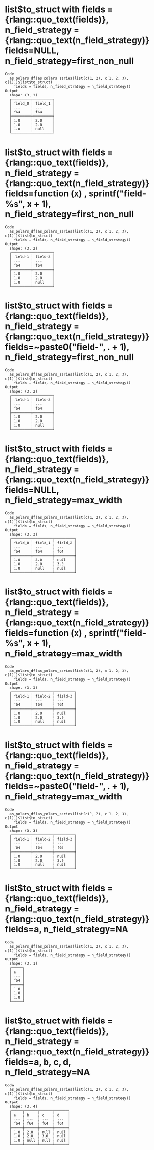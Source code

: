 # list$to_struct with fields = {rlang::quo_text(fields)}, n_field_strategy = {rlang::quo_text(n_field_strategy)} fields=NULL, n_field_strategy=first_non_null

    Code
      as_polars_df(as_polars_series(list(c(1, 2), c(1, 2, 3), c(1)))$list$to_struct(
        fields = fields, n_field_strategy = n_field_strategy))
    Output
      shape: (3, 2)
      ┌─────────┬─────────┐
      │ field_0 ┆ field_1 │
      │ ---     ┆ ---     │
      │ f64     ┆ f64     │
      ╞═════════╪═════════╡
      │ 1.0     ┆ 2.0     │
      │ 1.0     ┆ 2.0     │
      │ 1.0     ┆ null    │
      └─────────┴─────────┘

# list$to_struct with fields = {rlang::quo_text(fields)}, n_field_strategy = {rlang::quo_text(n_field_strategy)} fields=function (x) , sprintf("field-%s", x + 1), n_field_strategy=first_non_null

    Code
      as_polars_df(as_polars_series(list(c(1, 2), c(1, 2, 3), c(1)))$list$to_struct(
        fields = fields, n_field_strategy = n_field_strategy))
    Output
      shape: (3, 2)
      ┌─────────┬─────────┐
      │ field-1 ┆ field-2 │
      │ ---     ┆ ---     │
      │ f64     ┆ f64     │
      ╞═════════╪═════════╡
      │ 1.0     ┆ 2.0     │
      │ 1.0     ┆ 2.0     │
      │ 1.0     ┆ null    │
      └─────────┴─────────┘

# list$to_struct with fields = {rlang::quo_text(fields)}, n_field_strategy = {rlang::quo_text(n_field_strategy)} fields=~paste0("field-", . + 1), n_field_strategy=first_non_null

    Code
      as_polars_df(as_polars_series(list(c(1, 2), c(1, 2, 3), c(1)))$list$to_struct(
        fields = fields, n_field_strategy = n_field_strategy))
    Output
      shape: (3, 2)
      ┌─────────┬─────────┐
      │ field-1 ┆ field-2 │
      │ ---     ┆ ---     │
      │ f64     ┆ f64     │
      ╞═════════╪═════════╡
      │ 1.0     ┆ 2.0     │
      │ 1.0     ┆ 2.0     │
      │ 1.0     ┆ null    │
      └─────────┴─────────┘

# list$to_struct with fields = {rlang::quo_text(fields)}, n_field_strategy = {rlang::quo_text(n_field_strategy)} fields=NULL, n_field_strategy=max_width

    Code
      as_polars_df(as_polars_series(list(c(1, 2), c(1, 2, 3), c(1)))$list$to_struct(
        fields = fields, n_field_strategy = n_field_strategy))
    Output
      shape: (3, 3)
      ┌─────────┬─────────┬─────────┐
      │ field_0 ┆ field_1 ┆ field_2 │
      │ ---     ┆ ---     ┆ ---     │
      │ f64     ┆ f64     ┆ f64     │
      ╞═════════╪═════════╪═════════╡
      │ 1.0     ┆ 2.0     ┆ null    │
      │ 1.0     ┆ 2.0     ┆ 3.0     │
      │ 1.0     ┆ null    ┆ null    │
      └─────────┴─────────┴─────────┘

# list$to_struct with fields = {rlang::quo_text(fields)}, n_field_strategy = {rlang::quo_text(n_field_strategy)} fields=function (x) , sprintf("field-%s", x + 1), n_field_strategy=max_width

    Code
      as_polars_df(as_polars_series(list(c(1, 2), c(1, 2, 3), c(1)))$list$to_struct(
        fields = fields, n_field_strategy = n_field_strategy))
    Output
      shape: (3, 3)
      ┌─────────┬─────────┬─────────┐
      │ field-1 ┆ field-2 ┆ field-3 │
      │ ---     ┆ ---     ┆ ---     │
      │ f64     ┆ f64     ┆ f64     │
      ╞═════════╪═════════╪═════════╡
      │ 1.0     ┆ 2.0     ┆ null    │
      │ 1.0     ┆ 2.0     ┆ 3.0     │
      │ 1.0     ┆ null    ┆ null    │
      └─────────┴─────────┴─────────┘

# list$to_struct with fields = {rlang::quo_text(fields)}, n_field_strategy = {rlang::quo_text(n_field_strategy)} fields=~paste0("field-", . + 1), n_field_strategy=max_width

    Code
      as_polars_df(as_polars_series(list(c(1, 2), c(1, 2, 3), c(1)))$list$to_struct(
        fields = fields, n_field_strategy = n_field_strategy))
    Output
      shape: (3, 3)
      ┌─────────┬─────────┬─────────┐
      │ field-1 ┆ field-2 ┆ field-3 │
      │ ---     ┆ ---     ┆ ---     │
      │ f64     ┆ f64     ┆ f64     │
      ╞═════════╪═════════╪═════════╡
      │ 1.0     ┆ 2.0     ┆ null    │
      │ 1.0     ┆ 2.0     ┆ 3.0     │
      │ 1.0     ┆ null    ┆ null    │
      └─────────┴─────────┴─────────┘

# list$to_struct with fields = {rlang::quo_text(fields)}, n_field_strategy = {rlang::quo_text(n_field_strategy)} fields=a, n_field_strategy=NA

    Code
      as_polars_df(as_polars_series(list(c(1, 2), c(1, 2, 3), c(1)))$list$to_struct(
        fields = fields, n_field_strategy = n_field_strategy))
    Output
      shape: (3, 1)
      ┌─────┐
      │ a   │
      │ --- │
      │ f64 │
      ╞═════╡
      │ 1.0 │
      │ 1.0 │
      │ 1.0 │
      └─────┘

# list$to_struct with fields = {rlang::quo_text(fields)}, n_field_strategy = {rlang::quo_text(n_field_strategy)} fields=a, b, c, d, n_field_strategy=NA

    Code
      as_polars_df(as_polars_series(list(c(1, 2), c(1, 2, 3), c(1)))$list$to_struct(
        fields = fields, n_field_strategy = n_field_strategy))
    Output
      shape: (3, 4)
      ┌─────┬──────┬──────┬──────┐
      │ a   ┆ b    ┆ c    ┆ d    │
      │ --- ┆ ---  ┆ ---  ┆ ---  │
      │ f64 ┆ f64  ┆ f64  ┆ f64  │
      ╞═════╪══════╪══════╪══════╡
      │ 1.0 ┆ 2.0  ┆ null ┆ null │
      │ 1.0 ┆ 2.0  ┆ 3.0  ┆ null │
      │ 1.0 ┆ null ┆ null ┆ null │
      └─────┴──────┴──────┴──────┘

